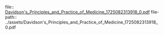 file:: [Davidson's_Principles_and_Practice_of_Medicine_1725082313918_0.pdf](../assets/Davidson's_Principles_and_Practice_of_Medicine_1725082313918_0.pdf)
file-path:: ../assets/Davidson's_Principles_and_Practice_of_Medicine_1725082313918_0.pdf
